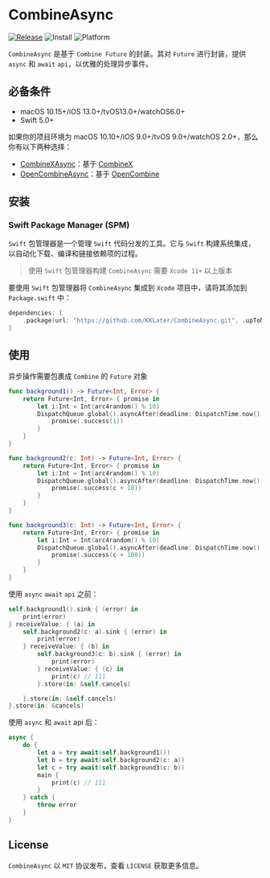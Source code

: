 # CombineAsync
[![Release](https://img.shields.io/badge/Release-v0.0.1-green)]()
![Install](https://img.shields.io/badge/Install-SPM-orange)
![Platform](https://img.shields.io/badge/Platform-macOS%2010.15%2B%20%7C%20iOS%2013.0%2B%20%7C%20tvOS%2013.0%2B%20%7C%20watchOS%206.0%2B-lightgrey)

`CombineAsync` 是基于 `Combine Future` 的封装。其对 `Future`  进行封装，提供 `async` 和 `await` `api`，以优雅的处理异步事件。

## 必备条件

* macOS 10.15+/iOS 13.0+/tvOS13.0+/watchOS6.0+
* Swift 5.0+

如果你的项目环境为 macOS 10.10+/iOS 9.0+/tvOS 9.0+/watchOS 2.0+，那么你有以下两种选择：
* [CombineXAsync](https://github.com/KKLater/CombineXAsync)：基于 [CombineX](https://github.com/cx-org/CombineX) 
* [OpenCombineAsync](https://github.com/KKLater/OpenCombineAsync)：基于 [OpenCombine](https://github.com/broadwaylamb/OpenCombine) 


## 安装

### Swift Package Manager (SPM)

`Swift` 包管理器是一个管理 `Swift` 代码分发的工具。它与 `Swift` 构建系统集成，以自动化下载、编译和链接依赖项的过程。

> 使用 `Swift` 包管理器构建 `CombineAsync` 需要 `Xcode 11+` 以上版本

要使用 `Swift` 包管理器将 `CombineAsync` 集成到 `Xcode` 项目中，请将其添加到 `Package.swift` 中：
```swift
dependencies: [
    .package(url: "https://github.com/KKLater/CombineAsync.git", .upToNextMajor(from: "0.0.1"))
]
```

## 使用

异步操作需要包裹成 `Combine` 的 `Future` 对象

```swift
func background1() -> Future<Int, Error> {
    return Future<Int, Error> { promise in
        let i:Int = Int(arc4random() % 10)
        DispatchQueue.global().asyncAfter(deadline: DispatchTime.now() + DispatchTimeInterval.microseconds(i)) {
            promise(.success(1))
        }
    }
}

func background2(c: Int) -> Future<Int, Error> {
    return Future<Int, Error> { promise in
        let i:Int = Int(arc4random() % 10)
        DispatchQueue.global().asyncAfter(deadline: DispatchTime.now() + DispatchTimeInterval.microseconds(i)) {
            promise(.success(c + 10))
        }
    }
}

func background3(c: Int) -> Future<Int, Error> {
    return Future<Int, Error> { promise in
        let i:Int = Int(arc4random() % 10)
        DispatchQueue.global().asyncAfter(deadline: DispatchTime.now() + DispatchTimeInterval.microseconds(i)) {
            promise(.success(c + 100))
        }
    }
}
```

使用 `async` `await` `api` 之前：
```swift
self.background1().sink { (error) in
    print(error)
} receiveValue: { (a) in
    self.background2(c: a).sink { (error) in
        print(error)
    } receiveValue: { (b) in
        self.background3(c: b).sink { (error) in
            print(error)
        } receiveValue: { (c) in
            print(c) // 111
        }.store(in: &self.cancels)

    }.store(in: &self.cancels)
}.store(in: &cancels)
```

使用 `async` 和 `await` api 后：

```swift
async {
    do {
        let a = try await(self.background1())
        let b = try await(self.background2(c: a))
        let c = try await(self.background3(c: b))
        main {
            print(c) // 111
        }
    } catch {
        throw error
    }
}
```

## License

`CombineAsync` 以 `MIT` 协议发布，查看 `LICENSE` 获取更多信息。

